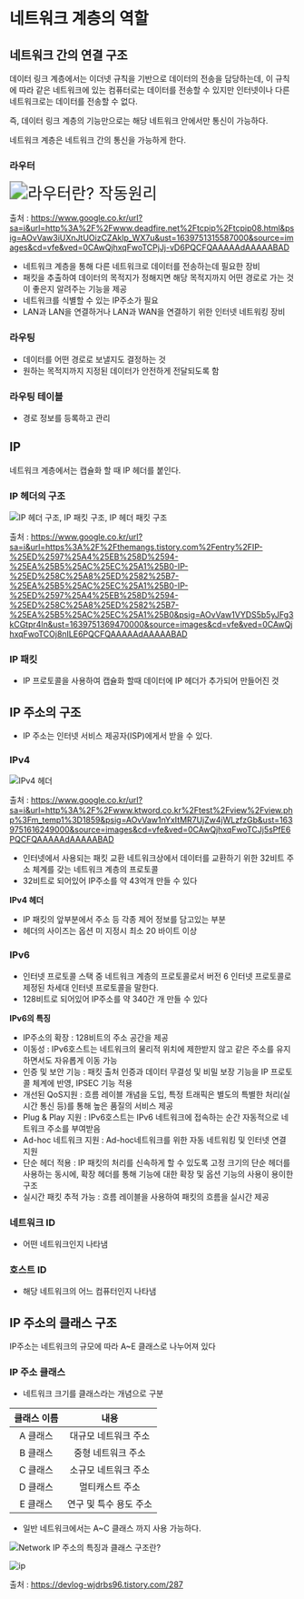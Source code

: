 # 네트워크 계층의 역할

## 네트워크 간의 연결 구조

데이터 링크 계층에서는 이더넷 규칙을 기반으로 데이터의 전송을 담당하는데, 이 규칙에 따라 같은 네트워크에 있는 컴퓨터로는 데이터를 전송할 수 있지만 인터넷이나 다른 네트워크로는 데이터를 전송할 수 없다.

즉, 데이터 링크 계층의 기능만으로는 해당 네트워크 안에서만 통신이 가능하다.

네트워크 계층은 네트워크 간의 통신을 가능하게 한다.

### 라우터

<img src="https://lh3.googleusercontent.com/proxy/NZ_pYfv4lvHokN_KlaUTqX_qIZKJHkX_A9J-tcVbOjY_M_wVSUG_N9TBYLMwFJPfMi-hzzoKil4EEglFHh-aaQ" alt="라우터란? 작동원리" style="zoom:200%;" />

출처 : https://www.google.co.kr/url?sa=i&url=http%3A%2F%2Fwww.deadfire.net%2Ftcpip%2Ftcpip08.html&psig=AOvVaw3iUXnJtUOizCZAklp_WX7u&ust=1639751315587000&source=images&cd=vfe&ved=0CAwQjhxqFwoTCPjJj-vD6PQCFQAAAAAdAAAAABAD

- 네트워크 계층을 통해 다른 네트워크로 데이터를 전송하는데 필요한 장비
- 패킷을 추출하여 데이터의 목적지가 정해지면 해당 목적지까지 어떤 경로로 가는 것이 좋은지 알려주는 기능을 제공
- 네트워크를 식별할 수 있는 IP주소가 필요
- LAN과 LAN을 연결하거나 LAN과 WAN을 연결하기 위한 인터넷 네트워킹 장비

### 라우팅

- 데이터를 어떤 경로로 보낼지도 결정하는 것
- 원하는 목적지까지 지정된 데이터가 안전하게 전달되도록 함

### 라우팅 테이블

- 경로 정보를 등록하고 관리

## IP

네트워크 계층에서는 캡슐화 할 때 IP 헤더를 붙인다.

### IP 헤더의 구조

![IP 헤더 구조, IP 패킷 구조, IP 헤더 패킷 구조](https://t1.daumcdn.net/cfile/tistory/2310AD4551B6E9462B)

출처 : https://www.google.co.kr/url?sa=i&url=https%3A%2F%2Fthemangs.tistory.com%2Fentry%2FIP-%25ED%2597%25A4%25EB%258D%2594-%25EA%25B5%25AC%25EC%25A1%25B0-IP-%25ED%258C%25A8%25ED%2582%25B7-%25EA%25B5%25AC%25EC%25A1%25B0-IP-%25ED%2597%25A4%25EB%258D%2594-%25ED%258C%25A8%25ED%2582%25B7-%25EA%25B5%25AC%25EC%25A1%25B0&psig=AOvVaw1VYDS5b5yJFg3kCGtpr4ln&ust=1639751369470000&source=images&cd=vfe&ved=0CAwQjhxqFwoTCOj8nILE6PQCFQAAAAAdAAAAABAD

### IP 패킷

- IP 프로토콜을 사용하여 캡슐화 할때 데이터에 IP 헤더가 추가되어 만들어진 것

## IP 주소의 구조

- IP 주소는 인터넷 서비스 제공자(ISP)에게서 받을 수 있다.

### IPv4

![IPv4 헤더](https://lh3.googleusercontent.com/proxy/uDSksHpNHr916eR2dkkm1CJ89DtUdv3zrWbbCMtUJDGAxDQ5Gh0c_I0Aq9_9MaJkbrQg0p66i3MQ-SUXar-WR1eD2Q)

출처 : https://www.google.co.kr/url?sa=i&url=http%3A%2F%2Fwww.ktword.co.kr%2Ftest%2Fview%2Fview.php%3Fm_temp1%3D1859&psig=AOvVaw1nYxItMR7UjZw4jWLzfzGb&ust=1639751616249000&source=images&cd=vfe&ved=0CAwQjhxqFwoTCJj5sPfE6PQCFQAAAAAdAAAAABAD

- 인터넷에서 사용되는 패킷 교환 네트워크상에서 데이터를 교환하기 위한 32비트 주소 체계를 갖는 네트워크 계층의 프로토콜
- 32비트로 되어있어 IP주소를 약 43억개 만들 수 있다

**IPv4 헤더**

- IP 패킷의 앞부분에서 주소 등 각종 제어 정보를 담고있는 부분
- 헤더의 사이즈는 옵션 미 지정시 최소 20 바이트 이상

### IPv6

- 인터넷 프로토콜 스택 중 네트워크 계층의 프로토콜로서 버전 6 인터넷 프로토콜로 제정된 차세대 인터넷 프로토콜을 말한다.
- 128비트로 되어있어 IP주소를 약 340간 개 만들 수 있다

**IPv6의 특징**

- IP주소의 확장 : 128비트의 주소 공간을 제공
- 이동성 : IPv6호스트는 네트워크의 물리적 위치에 제한받지 않고 같은 주소를 유지하면서도 자유롭게 이동 가능
- 인증 및 보안 기능 : 패킷 출처 인증과 데이터 무결성 및 비밀 보장 기능을 IP 프로토콜 체계에 반영, IPSEC 기능 적용
- 개선된 QoS지원 : 흐름 레이블 개념을 도입, 특정 트래픽은 별도의 특별한 처리(실시간 통신 등)를 통해 높은 품질의 서비스 제공
- Plug & Play 지원 : IPv6호스트는 IPv6 네트워크에 접속하는 순간 자동적으로 네트워크 주소를 부여받음
- Ad-hoc 네트워크 지원 : Ad-hoc네트워크를 위한 자동 네트워킹 및 인터넷 연결 지원
- 단순 헤더 적용 : IP 패킷의 처리를 신속하게 할 수 있도록 고정 크기의 단순 헤더를 사용하는 동시에, 확장 헤더를 통해 기능에 대한 확장 및 옵션 기능의 사용이 용이한 구조
- 실시간 패킷 추적 가능 : 흐름 레이블을 사용하여 패킷의 흐름을 실시간 제공

### 네트워크 ID

- 어떤 네트워크인지 나타냄

### 호스트 ID

- 해당 네트워크의 어느 컴퓨터인지 나타냄

## IP 주소의 클래스 구조

IP주소는 네트워크의 규모에 따라 A~E 클래스로 나누어져 있다

### IP 주소 클래스

- 네트워크 크기를 클래스라는 개념으로 구분

| 클래스 이름 |          내용          |
| :---------: | :--------------------: |
|  A 클래스   |  대규모 네트워크 주소  |
|  B 클래스   |   중형 네트워크 주소   |
|  C 클래스   |  소규모 네트워크 주소  |
|  D 클래스   |    멀티캐스트 주소     |
|  E 클래스   | 연구 및 특수 용도 주소 |

- 일반 네트워크에서는 A~C 클래스 까지 사용 가능하다.

![Network IP 주소의 특징과 클래스 구조란?](https://yohanpro.com/media/images/network/class-2.png)

![ip](https://yohanpro.com/media/images/network/class-3.png)

출처 : https://devlog-wjdrbs96.tistory.com/287